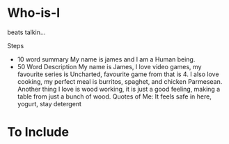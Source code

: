 # Who-is-I
beats talkin...

Steps
- 10 word summary
My name is james and I am a Human being. 
- 50 Word Description
My name is James, I love video games, my favourite series is Uncharted, favourite game from that is 4.
I also love cooking, my perfect meal is burritos, spaghet, and chicken Parmesean.
Another thing I love is wood working, it is just a good feeling, making a table from just a bunch of wood.
Quotes of Me: It feels safe in here, yogurt, stay detergent
# To Include
